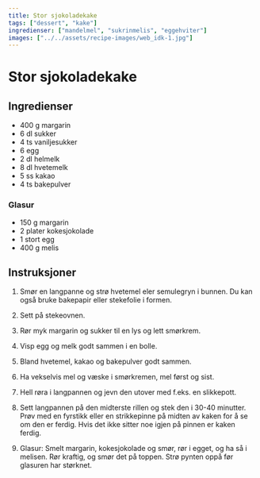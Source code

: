 ```yaml
---
title: Stor sjokoladekake
tags: ["dessert", "kake"]
ingredienser: ["mandelmel", "sukrinmelis", "eggehviter"]
images: ["../../assets/recipe-images/web_idk-1.jpg"]
---
```


# Stor sjokoladekake

## Ingredienser

- 400 g margarin
- 6 dl sukker
- 4 ts vaniljesukker
- 6 egg
- 2 dl helmelk
- 8 dl hvetemelk
- 5 ss kakao
- 4 ts bakepulver

### Glasur

- 150 g margarin
- 2 plater kokesjokolade
- 1 stort egg
- 400 g melis

## Instruksjoner

1. Smør en langpanne og strø hvetemel eler semulegryn i bunnen. Du kan også bruke bakepapir eller stekefolie i formen.

2. Sett på stekeovnen.

3. Rør myk margarin og sukker til en lys og lett smørkrem.

4. Visp egg og melk godt sammen i en bolle.

5. Bland hvetemel, kakao og bakepulver godt sammen.

6. Ha vekselvis mel og væske i smørkremen, mel først og sist.

7. Hell røra i langpannen og jevn den utover med f.eks. en slikkepott.

8. Sett langpannen på den midterste rillen og stek den i 30-40 minutter. Prøv med en fyrstikk eller en strikkepinne på midten av kaken for å se om den er ferdig. Hvis det ikke sitter noe igjen på pinnen er kaken ferdig.

9. Glasur: Smelt margarin, kokesjokolade og smør, rør i egget, og ha så i melisen. Rør kraftig, og smør det på toppen. Strø pynten oppå før glasuren har størknet.
